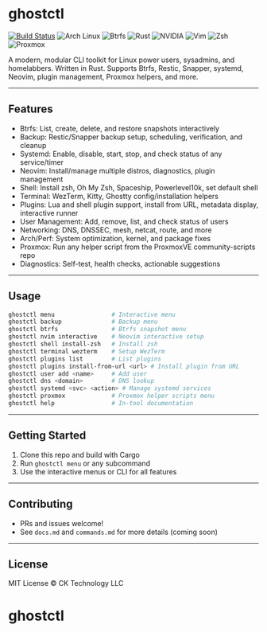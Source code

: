 # ghostctl

[![Build Status](https://github.com/GhostKellz/ghostctl/actions/workflows/main.yml/badge.svg?branch=main)](https://github.com/GhostKellz/ghostctl/actions)
![Arch Linux](https://img.shields.io/badge/Arch-Linux-blue?logo=arch-linux&logoColor=white)
![Btrfs](https://img.shields.io/badge/Btrfs-supported-blueviolet?logo=linux)
![Rust](https://img.shields.io/badge/Rust-Toolchain-orange?logo=rust)
![NVIDIA](https://img.shields.io/badge/NVIDIA-supported-green?logo=nvidia)
![Vim](https://img.shields.io/badge/Vim-supported-darkgreen?logo=vim)
![Zsh](https://img.shields.io/badge/Zsh-supported-black?logo=gnu-bash)
![Proxmox](https://img.shields.io/badge/Proxmox-helpers-orange?logo=proxmox)

A modern, modular CLI toolkit for Linux power users, sysadmins, and homelabbers. Written in Rust. Supports Btrfs, Restic, Snapper, systemd, Neovim, plugin management, Proxmox helpers, and more.

---

## Features

- Btrfs: List, create, delete, and restore snapshots interactively
- Backup: Restic/Snapper backup setup, scheduling, verification, and cleanup
- Systemd: Enable, disable, start, stop, and check status of any service/timer
- Neovim: Install/manage multiple distros, diagnostics, plugin management
- Shell: Install zsh, Oh My Zsh, Spaceship, Powerlevel10k, set default shell
- Terminal: WezTerm, Kitty, Ghostty config/installation helpers
- Plugins: Lua and shell plugin support, install from URL, metadata display, interactive runner
- User Management: Add, remove, list, and check status of users
- Networking: DNS, DNSSEC, mesh, netcat, route, and more
- Arch/Perf: System optimization, kernel, and package fixes
- Proxmox: Run any helper script from the ProxmoxVE community-scripts repo
- Diagnostics: Self-test, health checks, actionable suggestions

---

## Usage

```sh
ghostctl menu                # Interactive menu
ghostctl backup              # Backup menu
ghostctl btrfs               # Btrfs snapshot menu
ghostctl nvim interactive    # Neovim interactive setup
ghostctl shell install-zsh   # Install zsh
ghostctl terminal wezterm    # Setup WezTerm
ghostctl plugins list        # List plugins
ghostctl plugins install-from-url <url> # Install plugin from URL
ghostctl user add <name>     # Add user
ghostctl dns <domain>        # DNS lookup
ghostctl systemd <svc> <action> # Manage systemd services
ghostctl proxmox             # Proxmox helper scripts menu
ghostctl help                # In-tool documentation
```

---

## Getting Started

1. Clone this repo and build with Cargo
2. Run `ghostctl menu` or any subcommand
3. Use the interactive menus or CLI for all features

---

## Contributing

- PRs and issues welcome!
- See `docs.md` and `commands.md` for more details (coming soon)

---

## License

MIT License © CK Technology LLC
# ghostctl
